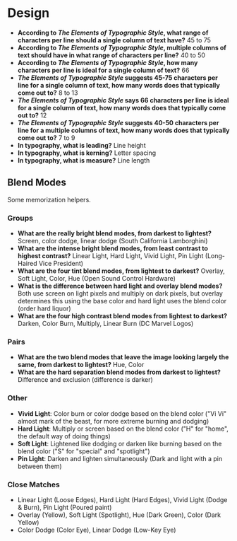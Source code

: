 # Design

- **According to *The Elements of Typographic Style*, what range of characters per line should a single column of text have?** 45 to 75
- **According to *The Elements of Typographic Style*, multiple columns of text should have in what range of characters per line?** 40 to 50
- **According to *The Elements of Typographic Style*, how many characters per line is ideal for a single column of text?** 66
- ***The Elements of Typographic Style* suggests 45-75 characters per line for a single column of text, how many words does that typically come out to?** 8 to 13
- ***The Elements of Typographic Style* says 66 characters per line is ideal for a single column of text, how many words does that typically come out to?** 12
- ***The Elements of Typographic Style* suggests 40-50 characters per line for a multiple columns of text, how many words does that typically come out to?** 7 to 9
- **In typography, what is leading?** Line height
- **In typography, what is kerning?** Letter spacing
- **In typography, what is measure?** Line length

## Blend Modes

Some memorization helpers.

### Groups

- **What are the really bright blend modes, from darkest to lightest?** Screen, color dodge, linear dodge (South California Lamborghini)
- **What are the intense bright blend modes, from least contrast to highest contrast?** Linear Light, Hard Light, Vivid Light, Pin Light (Long-Haired Vice President)
- **What are the four tint blend modes, from lightest to darkest?** Overlay, Soft Light, Color, Hue (Open Sound Control Hardware)
- **What is the difference between hard light and overlay blend modes?** Both use screen on light pixels and multiply on dark pixels, but overlay determines this using the base color and hard light uses the blend color (order hard liquor)
- **What are the four high contrast blend modes from lightest to darkest?** Darken, Color Burn, Multiply, Linear Burn (DC Marvel Logos)

### Pairs

- **What are the two blend modes that leave the image looking largely the same, from darkest to lightest?** Hue, Color
- **What are the hard separation blend modes from darkest to lightest?** Difference and exclusion (difference is darker)

### Other

- **Vivid Light**: Color burn or color dodge based on the blend color ("Vi Vi" almost mark of the beast, for more extreme burning and dodging)
- **Hard Light**: Multiply or screen based on the blend color ("H" for "home", the default way of doing things)
- **Soft Light**: Lightened like dodging or darken like burning based on the blend color ("S" for "special" and "spotlight")
- **Pin Light**: Darken and lighten simultaneously (Dark and light with a pin between them)

### Close Matches

- Linear Light (Loose Edges), Hard Light (Hard Edges), Vivid Light (Dodge & Burn), Pin Light (Poured paint)
- Overlay (Yellow), Soft Light (Spotlight), Hue (Dark Green), Color (Dark Yellow)
- Color Dodge (Color Eye), Linear Dodge (Low-Key Eye)
